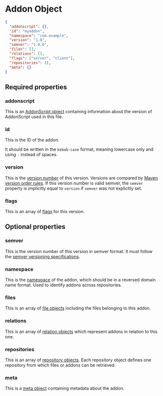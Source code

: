 # Addon Object

```json
{
  "addonscript": {},
  "id": "myaddon",
  "namespace": "com.example",
  "version": "1.0",
  "semver": "1.0.0",
  "files": [],
  "relations": [],
  "flags": ["server", "client"],
  "repositories": [],
  "meta": {}
}
```

## Required properties

### addonscript

This is an [AddonScript object](addonscript.md) containing information about the version of AddonScript used in this file.

### id

This is the ID of the addon.

It should be written in the `kebab-case` format, meaning lowercase only and using `-` instead of spaces.

### version

This is the [version number](../concepts/versioning.md) of this version. Versions are compared by 
[Maven version order rules](../concepts/versioning.md#version-order-specification).
If this version number is valid semver, the `semver` property is implicitly equal to `version` if `semver` was not explicitly set.

### flags

This is an array of [flags](../concepts/flags.md) for this version.

## Optional properties

### semver

This is the version number of this version in semver format. It must follow the [semver versioning specifications](https://semver.org/spec/v2.0.0.html).

### namespace

This is the [namespace](../concepts/namespaces.md) of the addon, which should be in a reversed domain name format. 
Used to identify addons across repositories.

### files

This is an array of [file objects](file.md) including the files belonging to this addon.

### relations

This is an array of [relation objects](relation.md) which represent addons in relation to this one.

### repositories

This is an array of [repository objects](repository.md). Each repository object defines one repository from which files or
addons can be retrieved.

### meta

This is a [meta object](meta.md) containing metadata about the addon.
